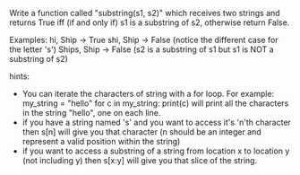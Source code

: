 Write a function called "substring(s1, s2)" which
receives two strings and returns True iff (if and only if)
s1 is a substring of s2, otherwise return False.

Examples:
hi, Ship -> True
shi, Ship -> False (notice the different case for the letter 's')
Ships, Ship -> False (s2 is a substring of s1 but s1 is NOT a substring of s2)

hints:
* You can iterate the characters of string with a for loop.
	For example:
	my_string = "hello"
	for c in my_string:
		print(c)
	will print all the characters in the string "hello", one on each line.
* if you have a string named 's' and you want to access it's 'n'th character then
	s[n] will give you that character (n should be an integer and represent
	a valid position within the string)
* if you want to access a substring of a string from location x to location
	y (not including y) then s[x:y] will give you that slice of the string.
